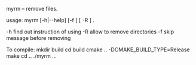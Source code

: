 myrm – remove files.

usage: myrm [-h|--help] [-f ] [ -R ] <file1> <file2> <file3>.
  
-h   find out instruction of using 
-R   allow to remove directories
-f   skip message before removing


To compile:
  mkdir build
  cd build
  cmake .. -DCMAKE_BUILD_TYPE=Release
  make
  cd ..
  ./myrm ...
